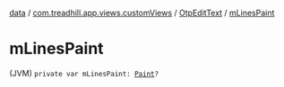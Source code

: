 [data](../../index.md) / [com.treadhill.app.views.customViews](../index.md) / [OtpEditText](index.md) / [mLinesPaint](./m-lines-paint.md)

# mLinesPaint

(JVM) `private var mLinesPaint: `[`Paint`](https://developer.android.com/reference/android/graphics/Paint.html)`?`